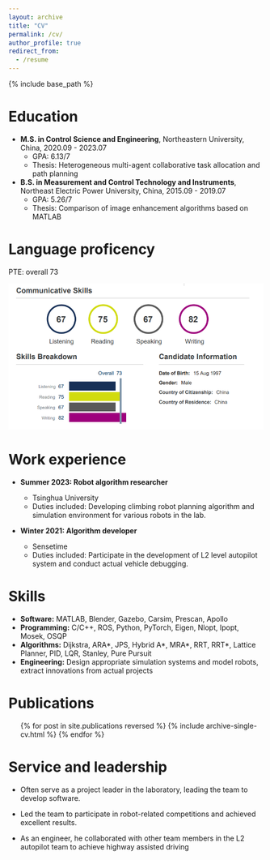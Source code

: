 ```yaml
---
layout: archive
title: "CV"
permalink: /cv/
author_profile: true
redirect_from:
  - /resume
---
```


{% include base_path %}

Education
======
* **M.S. in Control Science and Engineering**, Northeastern University, China, 2020.09 - 2023.07  
  * GPA: 6.13/7
  * Thesis: Heterogeneous multi-agent collaborative task allocation and path planning  
* **B.S. in Measurement and Control Technology and Instruments**, Northeast Electric Power University, China, 2015.09 - 2019.07  
  * GPA: 5.26/7
  * Thesis: Comparison of image enhancement algorithms based on MATLAB  

Language proficency
======
PTE: overall 73

![picture 0](../images/pte.png)  

Work experience
======
* **Summer 2023: Robot algorithm researcher**  
  * Tsinghua University  
  * Duties included: Developing climbing robot planning algorithm and simulation environment for various robots in the lab.   

* **Winter 2021: Algorithm developer**  
  * Sensetime  
  * Duties included: Participate in the development of L2 level autopilot system and conduct actual vehicle debugging.  

  
Skills
======
* **Software:** MATLAB, Blender, Gazebo, Carsim, Prescan, Apollo  
* **Programming:** C/C++, ROS, Python, PyTorch, Eigen, Nlopt, Ipopt, Mosek, OSQP  
* **Algorithms:** Dijkstra, ARA\*, JPS, Hybrid A\*, MRA\*, RRT, RRT\*, Lattice Planner, PID, LQR, Stanley, Pure Pursuit  
* **Engineering:** Design appropriate simulation systems and model robots, extract innovations from actual projects  

Publications
======
  <ul>{% for post in site.publications reversed %}
    {% include archive-single-cv.html %}
  {% endfor %}</ul>

  
Service and leadership
======
* Often serve as a project leader in the laboratory, leading the team to develop software.

* Led the team to participate in robot-related competitions and achieved excellent results.

* As an engineer, he collaborated with other team members in the L2 autopilot team to achieve highway assisted driving
